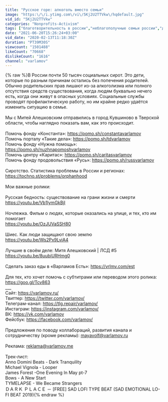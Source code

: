 ```yaml
---
title: "Русское горе: алкоголь вместо семьи"
image: "https:\/\/i.ytimg.com\/vi\/5Kj2U2TTVkw\/hqdefault.jpg"
vid_id: "5Kj2U2TTVkw"
categories: "Nonprofits-Activism"
tags: ["благотворительность в россии","неблагополучные семьи россии","дети из неблагополучных семей"]
date: "2021-06-20T15:26:24+03:00"
vid_date: "2020-02-13T11:18:30Z"
duration: "PT39M30S"
viewcount: "1501488"
likeCount: "70668"
dislikeCount: "1616"
channel: "varlamov"
---
```

{% raw %}В России почти 50 тысяч социальных сирот. Это дети, которые по разным причинам остались без попечения родителей. Обычно родительских прав лишают из-за алкоголизма или полного отсутствия средств существования, когда людям буквально нечего есть, когда они живут в опасных условиях. Социальные службы проводят профилактическую работу, но им крайне редко удаётся изменить ситуацию в семье. <br /><br />Мы с Митей Алешковским отправились в город Кувшиново в Тверской области, чтобы наглядно показать вам, как это происходит.<br /><br />Помочь фонду «Константа»: <a rel="nofollow" target="blank" href="https://pomo.sh/constantavarlamov">https://pomo.sh/constantavarlamov</a> <br />Помочь порталу «Такие дела»: <a rel="nofollow" target="blank" href="https://pomo.sh/tdvarlamov">https://pomo.sh/tdvarlamov</a> <br />Помочь фонду «Нужна помощь»: <a rel="nofollow" target="blank" href="https://pomo.sh/nuzhnapomoshvarlamov">https://pomo.sh/nuzhnapomoshvarlamov</a><br />Помочь центру «Каритас»: <a rel="nofollow" target="blank" href="https://pomo.sh/caritasvarlamov">https://pomo.sh/caritasvarlamov</a> <br />Помочь фонду продовольствия «Русь»: <a rel="nofollow" target="blank" href="https://pomo.sh/russvarlamov">https://pomo.sh/russvarlamov</a> <br /><br />Сиротство. Статистика проблемы в России и регионах: <a rel="nofollow" target="blank" href="https://tochno.st/problems/orphanhood">https://tochno.st/problems/orphanhood</a><br /><br />Мои важные ролики:<br /><br />Русская бедность: существование на грани жизни и смерти<br /><a rel="nofollow" target="blank" href="https://youtu.be/Vb1IymGkBjI">https://youtu.be/Vb1IymGkBjI</a> <br /><br />Ночлежка. Фильм о людях, которые оказались на улице, и тех, кто им помогает<br /><a rel="nofollow" target="blank" href="https://youtu.be/OzJUVaSSH80">https://youtu.be/OzJUVaSSH80</a><br /><br />Шиес. Как люди защищают свою землю<br /><a rel="nofollow" target="blank" href="https://youtu.be/Ws2Px9LviA4">https://youtu.be/Ws2Px9LviA4</a><br /><br />Лучшие в своём деле: Митя Алешковский | ЛСД #5<br /><a rel="nofollow" target="blank" href="https://youtu.be/8uubiURHmg0">https://youtu.be/8uubiURHmg0</a><br /><br />Сделать заказ еды в «Варламов Есть»: <a rel="nofollow" target="blank" href="https://vrlmv.com/est">https://vrlmv.com/est</a><br /><br />Для тех, кто хочет помочь с субтитрами или переводом этого ролика: <a rel="nofollow" target="blank" href="https://goo.gl/Tcv863">https://goo.gl/Tcv863</a> <br />___<br />Сайт: <a rel="nofollow" target="blank" href="https://varlamov.ru/">https://varlamov.ru/</a><br />Твиттер: <a rel="nofollow" target="blank" href="https://twitter.com/varlamov/">https://twitter.com/varlamov/</a><br />Телеграм-канал: <a rel="nofollow" target="blank" href="https://tlg.repair/varlamov/">https://tlg.repair/varlamov/</a><br />Инстаграм: <a rel="nofollow" target="blank" href="https://instagram.com/varlamov/">https://instagram.com/varlamov/</a><br />ВК: <a rel="nofollow" target="blank" href="https://vk.com/varlamov">https://vk.com/varlamov</a><br />Фейсбук: <a rel="nofollow" target="blank" href="https://facebook.com/varlamov/">https://facebook.com/varlamov/</a><br /><br />Предложения по поводу коллабораций, развития канала и сотрудничеству (кроме рекламы): mayavolf@varlamov.ru<br /><br />Реклама: reklama@varlamov.me<br /><br />Трек-лист:<br />Anno Domini Beats - Dark Tranquility<br />Michael Vignola - Looper<br />James Forest -One Evening In May pt-7<br />Bows - A New Start<br />TYMELAPSE - We Became Strangers<br />ＤＡＲＫ ＰＬＡＣＥ － [FREE] SAD LOFI TYPE BEAT (SAD EMOTIONAL LO-FI BEAT 2019){% endraw %}
